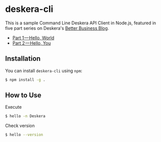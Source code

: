# deskera-cli

This is a sample Command Line Deskera API Client in Node.js, featured in five part series on Deskera's [Better Business Blog](https://betterbusiness.deskera.com/).

 * [Part 1 — Hello, World](https://betterbusiness.deskera.com/command-line-deskera-api-client-in-node-js-part-1-hello-world/)
 * [Part 2 — Hello, You](https://betterbusiness.deskera.com/command-line-deskera-api-client-in-node-js-part-2-hello-you/)

## Installation

You can install `deskera-cli` using `npm`:

```bash
$ npm install -g .
```

## How to Use

Execute

```bash
$ hello -n Deskera
```

Check version

```bash
$ hello --version
```
